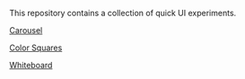 This repository contains a collection of quick UI experiments.

[Carousel](https://sahiga.github.io/experiments/carousel/)

[Color Squares](https://sahiga.github.io/experiments/color-squares/)

[Whiteboard](https://sahiga.github.io/experiments/whiteboard/)

